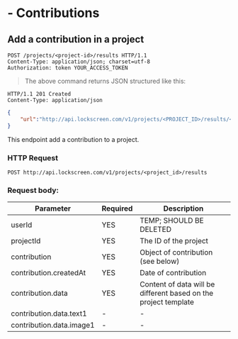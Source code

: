 # - Contributions

## Add a contribution in a project

```http
POST /projects/<project-id>/results HTTP/1.1
Content-Type: application/json; charset=utf-8
Authorization: token YOUR_ACCESS_TOKEN
```

> The above command returns JSON structured like this:

```http
HTTP/1.1 201 Created
Content-Type: application/json
```

```json
{
	"url":"http://api.lockscreen.com/v1/projects/<PROJECT_ID>/results/<CONTRIBUTION_ID>"
}
```

This endpoint add a contribution to a project.

### HTTP Request

`POST http://api.lockscreen.com/v1/projects/<project_id>/results`

### Request body:

Parameter | Required | Description
--------- | -------- | ------------
userId | YES | TEMP; SHOULD BE DELETED
projectId | YES | The ID of the project
contribution | YES | Object of contribution (see below)
contribution.createdAt | YES | Date of contribution
contribution.data | YES | Content of data will be different based on the project template
contribution.data.text1 | - | -
contribution.data.image1 | - | -
